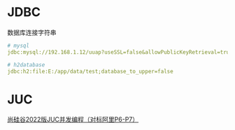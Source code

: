 # JDBC

数据库连接字符串

```yaml
# mysql
jdbc:mysql://192.168.1.12/uuap?useSSL=false&allowPublicKeyRetrieval=true&serverTimezone=GMT%2B8

# h2database
jdbc:h2:file:E:/app/data/test;database_to_upper=false
```

# JUC

[尚硅谷2022版JUC并发编程（对标阿里P6-P7）](https://www.bilibili.com/video/BV1ar4y1x727)